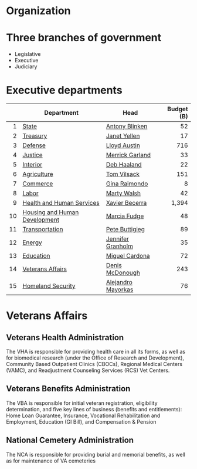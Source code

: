 # Organization

# Three branches of government

* Legislative
* Executive
* Judiciary

# Executive departments

|&nbsp;|Department|Head|Budget (B)|
|--:|-|-|--:|
|1|[State](https://en.wikipedia.org/wiki/United_States_Department_of_State)|[Antony Blinken](https://en.wikipedia.org/wiki/Antony_Blinken)|52|
|2|[Treasury](https://en.wikipedia.org/wiki/United_States_Department_of_the_Treasury)|[Janet Yellen](https://en.wikipedia.org/wiki/Janet_Yellen)|17|
|3|[Defense](https://en.wikipedia.org/wiki/United_States_Department_of_Defense)|[Lloyd Austin](https://en.wikipedia.org/wiki/Lloyd_Austin)|716|
|4|[Justice](https://en.wikipedia.org/wiki/United_States_Department_of_Justice)|[Merrick Garland](https://en.wikipedia.org/wiki/Merrick_Garland)|33|
|5|[Interior](https://en.wikipedia.org/wiki/United_States_Department_of_the_Interior)|[Deb Haaland](https://en.wikipedia.org/wiki/Deb_Haaland)|22|
|6|[Agriculture](https://en.wikipedia.org/wiki/United_States_Department_of_Agriculture)|[Tom Vilsack](https://en.wikipedia.org/wiki/Tom_Vilsack)|151|
|7|[Commerce](https://en.wikipedia.org/wiki/United_States_Department_of_Commerce)|[Gina Raimondo](https://en.wikipedia.org/wiki/Gina_Raimondo)|8|
|8|[Labor](https://en.wikipedia.org/wiki/United_States_Department_of_Labor)|[Marty Walsh](https://en.wikipedia.org/wiki/Marty_Walsh)|42|
|9|[Health and Human Services](https://en.wikipedia.org/wiki/United_States_Department_of_Health_and_Human_Services)|[Xavier Becerra](https://en.wikipedia.org/wiki/Xavier_Becerra)|1,394|
|10|[Housing and Human Development](https://en.wikipedia.org/wiki/United_States_Department_of_Housing_and_Urban_Development)|[Marcia Fudge](https://en.wikipedia.org/wiki/Marcia_Fudge)|48|
|11|[Transportation](https://en.wikipedia.org/wiki/United_States_Department_of_Transportation)|[Pete Buttigieg](https://en.wikipedia.org/wiki/Pete_Buttigieg)|89|
|12|[Energy](https://en.wikipedia.org/wiki/United_States_Department_of_Energy)|[Jennifer Granholm](https://en.wikipedia.org/wiki/Jennifer_Granholm)|35|
|13|[Education](https://en.wikipedia.org/wiki/United_States_Department_of_Education)|[Miguel Cardona](https://en.wikipedia.org/wiki/Miguel_Cardona)|72|
|14|[Veterans Affairs](https://en.wikipedia.org/wiki/United_States_Department_of_Veterans_Affairs)|[Denis McDonough](https://en.wikipedia.org/wiki/Denis_McDonough)|243|
|15|[Homeland Security](https://en.wikipedia.org/wiki/United_States_Department_of_Homeland_Security)|[Alejandro Mayorkas](https://en.wikipedia.org/wiki/Alejandro_Mayorkas)|76|

# Veterans Affairs

## Veterans Health Administration

The VHA is responsible for providing health care in all its forms, as well as for biomedical research (under the Office of Research and Development), Community Based Outpatient Clinics (CBOCs), Regional Medical Centers (VAMC), and Readjustment Counseling Services (RCS) Vet Centers.

## Veterans Benefits Administration

The VBA is responsible for initial veteran registration, eligibility determination, and five key lines of business (benefits and entitlements): Home Loan Guarantee, Insurance, Vocational Rehabilitation and Employment, Education (GI Bill), and Compensation & Pension

## National Cemetery Administration

The NCA is responsible for providing burial and memorial benefits, as well as for maintenance of VA cemeteries
